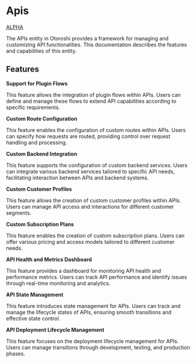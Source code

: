 # Apis

<div style="display: flex; align-items: center; gap: .5rem;">
<a class="badge" href="https://maif.github.io/otoroshi/manual/plugins/built-in-plugins.html#otoroshi.next.plugins.ApikeyCalls">ALPHA</a>
</div>

The APIs entity in Otoroshi provides a framework for managing and customizing API functionalities. This documentation describes the features and capabilities of this entity.

## Features

**Support for Plugin Flows**

This feature allows the integration of plugin flows within APIs. Users can define and manage these flows to extend API capabilities according to specific requirements.

**Custom Route Configuration**

This feature enables the configuration of custom routes within APIs. Users can specify how requests are routed, providing control over request handling and processing.

**Custom Backend Integration**

This feature supports the configuration of custom backend services. Users can integrate various backend services tailored to specific API needs, facilitating interaction between APIs and backend systems.

**Custom Customer Profiles**

This feature allows the creation of custom customer profiles within APIs. Users can manage API access and interactions for different customer segments.

**Custom Subscription Plans**

This feature enables the creation of custom subscription plans. Users can offer various pricing and access models tailored to different customer needs.

**API Health and Metrics Dashboard**

This feature provides a dashboard for monitoring API health and performance metrics. Users can track API performance and identify issues through real-time monitoring and analytics.

**API State Management**

This feature introduces state management for APIs. Users can track and manage the lifecycle states of APIs, ensuring smooth transitions and effective state control.

**API Deployment Lifecycle Management**

This feature focuses on the deployment lifecycle management for APIs. Users can manage transitions through development, testing, and production phases.